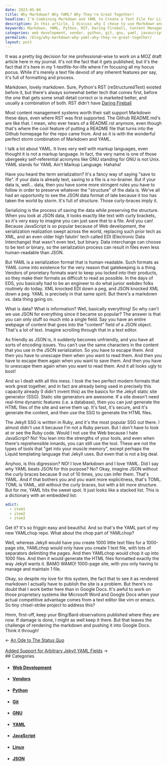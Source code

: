 ```yaml
---
date: 2023-05-04
title: Why Markdown? Why YAML? Why They're Great Together!
headline: I'm Combining Markdown and YAML to Create a Text File for Life!
description: In this article, I discuss why I chose to use Markdown and YAML together for my 1-textfile-for-life system. I explain why Markdown is popular and why YAML is a great serialization format that is human-readable. I also discuss the benefits of using a static site generator like Jekyll and how YAMLchop can help with creating a 1000-page site from 1 file. Finally, I explore how to render the markdown.
keywords: Markdown, YAML, Python, RST, Daring Fireball, Content Management Systems, Github, README.md, README.rst, Serialization, JSON, XML, EDI, Electronic Data Interchange, Binary, JavaScript, Web Development, YAML Ain't Markup Language, Structure, Curly-Braces, EDS, GNU, Unix, Gatekeeping, Proprietary Formats, Vendors, Human-Readable, JSON Data Format
categories: web development, vendor, python, git, gnu, yaml, javascript, linux, json
permalink: /blog/why-markdown-why-yaml-why-they-re-great-together/
layout: post
---
```



It was a pretty big decision for me professional-wise to work on a MOZ draft
article here in my journal. It's not the fact that it gets published, but it's
the fact that it's here in my 1-textfile-for-life where I'm focusing all my
hocus pocus. While it's merely a text file devoid of any inherent features per
say, it's full of formatting and process.

Markdown, lovely markdown. Sure, Python's RST (reStructuredText) existed before
it, but there's always somewhat better tech that comes first, before the one
that gets some small detail correct or is marketed better, and usually a
combination of both. RST didn't have [Daring
Fireball](https://daringfireball.net/projects/markdown/)

Most content management systems worth their salt support Markdown these days,
even where RST was first supported. The Github README.md's are like that. I
mean, who ever hears of a README.rst anymore, even though that's where the cool
feature of putting a README file that turns into the Github homepage for the
repo came from. And so it is with the wonderful perfect storm combination of
Markdown and YAML.

I talk a lot about YAML. It lives very well with markup languages, even thought
it is not a markup language. In fact, the very name is one of those ubergeeky
self-referential acronyms like GNU standing for GNU is not Unix. YAML stands
for YAML Ain't Markup Language. Hahaha!

Have you heard the term serialization? It's a fancy way of saying "save to
file". If your data is already text, saving to a file is a no-brainer. But if
your data is, well... data, then you have some more stringent rules you have to
follow in order to preserve whatever the "structure" of the data is. We've all
had an opportunity to see the JSON data format of late because it too has taken
the world by storm. It's full of structure. Those curly-braces imply it.

Serializing is the process of saving the data while preserving the structure.
When you look at JSON data, it looks exactly like text with curly brackets, so
it's very easy to imagine you can just save that to a file. And you can!
Because JavaScript is so popular because of Web development, the serialization
realization swept across the world, replacing such prior tech as XML, and an
even older high falutin' tech called EDI (Electronic Data Interchange) that
wasn't even text, but binary. Data interchange can choose to be text or binary,
so the serialization process can result in files even less human-readable than
JSON.

But YAML is a serialization format that is human-readable. Such formats as YAML
come into existence for the very reason that gatekeeping is a thing. Vendors of
prorietary formats want to keep you locked into their products, so they make
their formats as difficult to read as possible. In the days of EDS, you
basically had to be an engineer to do what junior webdev folks routinely do
today. XML knocked EDI down a peg, and JSON knocked XML down a peg. YAML is
precisely in that same spirit. But there's a markdown vs. data thing going on.

What is data? What is information? Well, basically everything! So why can't we
use JSON for everything since it became so popular? The answer is that you can
only stuff so much into a single field. Say you have an entire webpage of
content that goes into the "content" field of a JSON object. That's a lot of
text. Imagine scrolling through that in a text editor. 

As friendly as JSON is, it suddenly becomes unfriendly, and you have all sorts
of encoding issues. You can't use the same characters in the content that you
use in the JSON serialization. So you have to escape them. And then you have to
unescape them when you want to read them. And then you have to escape them
again when you want to save them. And then you have to unescape them again when
you want to read them. And it all looks ugly to boot!

And so I dealt with all this mess. I took the two perfect modern formats that
work great together, and in fact are already being used in precisely this
capacity already (I didn't invent this) as the basics for the Jekyll static
site generator (SSG). Static site generators are awesome. If a site doesn't
need real-time dynamic features (i.e. a database), then you can just generate
the HTML files of the site and serve them up. It's fast, it's secure, and it's
generate the content, and then use the SSG to generate the HTML files.

The Jekyll SSG is written in Ruby, and it's the most popular SSG out there. I
almost didn't use it because I'm not a Ruby person. But I don't have to look at
or see the Ruby code. Would I not use the Web because I hate JavaScript? No!
You lean into the strengths of your tools, and even when there's reprehensible
innards, you can still use the tool. These are not the types of tools that "get
into your muscle memory", except perhaps the Liquid templating language that
Jekyll uses. But even that is not a big deal.

Anyhoo, is this digression? NO! I love Markdown and I love YAML. Did I say why
YAML beats JSON for this purpose? No? Okay, imagine JSON without the curly
braces because 9 out of 10 times, you can infer them. That's YAML. And if that
bothers you and you want more explicitness, that's TOML. TOML is YAML, still
without the curly braces, but with a bit more structure. But for me, YAML hits
the sweet spot. It just looks like a stacked list. This is a dictionary with an
embedded list:

```yaml
adict:
  - item1
  - item2
  - item3
```

Get it? It's so friggin easy and beautiful. And so that's the YAML part of my
new YAMLchop repo. What about the chop part of YAMLchop?

Well, whereas Jekyll would have you create 1000 little text files for a
1000-page site, YAMLchop would only have you create 1 text file, with lots of 
separators delimiting the pages. And then YAMLchop would chop it up into 1000
files. And then it would generate the HTML files formatted exactly the way
Jekyll wants it. BAMO WAMO! 1000-page site, with you only having to manage and
maintain 1 file.

Okay, so despite my love for this system, the fact that to see it as rendered
markdown I actually have to publish the site is a problem. But there's no doubt
that I work better here than in Google Docs. It's awful to work on those
proprietary systems like Microsoft Word and Google Docs when your actual
competitive advantage comes from a text editor like vim or emacs. So tiny
chisel-strike project to address this?

Hmm, first-off, keep your Bing/Bard observations published where they are now.
If damage is done, I might as well keep it there. But that leaves the challenge
of rendering the markdown and pushing it into Google Docs. Think it through!

<div class="arrow-links"><div class="post-nav-prev"><span class="arrow">&larr;&nbsp;</span><a href="/blog/an-ode-to-the-status-quo/">An Ode to The Status Quo</a></div> &nbsp; <div class="post-nav-next"><a href="/blog/added-support-for-arbitrary-jekyll-yaml-fields/">Added Support for Arbitrary Jekyll YAML Fields</a><span class="arrow">&nbsp;&rarr;</span></div></div>
## Categories

<ul>
<li><h4><a href='/web-development/'>Web Development</a></h4></li>
<li><h4><a href='/vendor/'>Vendors</a></h4></li>
<li><h4><a href='/python/'>Python</a></h4></li>
<li><h4><a href='/git/'>Git</a></h4></li>
<li><h4><a href='/gnu/'>GNU</a></h4></li>
<li><h4><a href='/yaml/'>YAML</a></h4></li>
<li><h4><a href='/javascript/'>JavaScript</a></h4></li>
<li><h4><a href='/linux/'>Linux</a></h4></li>
<li><h4><a href='/json/'>JSON</a></h4></li></ul>